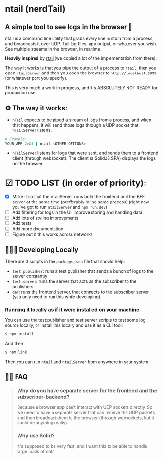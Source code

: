 # ntail (nerdTail)
## A simple tool to see logs in the browser 🐛
ntail is a command line utility that grabs every line in stdin from a process, and broadcasts it over UDP. 
Tail log files, app output, or whatever you wish. See multiple streams in the browser, in realtime.

**Heavily inspired** by [rtail](https://github.com/kilianc/rtail) (we copied a lot of the implementation from there).

The way it works is that you pipe the output of a process to `ntail`, then you open `ntailServer` and then you open the browser to `http://localhost:9999` (or whatever port you specify).

This is very much a work in progress, and it's ABSOLUTELY NOT READY for production use.

## ⚙️ The way it works:

 - `nTail` expects to be piped a stream of logs from a process, and when that happens, it will send those logs through a UDP socket that `nTailServer` listens.
  ```bash
 # Example:
  YOUR_APP 2>&1 | ntail <OTHER OPTIONS>
 ```
 - `nTailServer` listens for logs that were sent, and sends them to a frontend client (through websocket). The client (a SolidJS SPA) displays the logs on the browser.

# ☑ TODO LIST (in order of priority):
 - [x] Make it so that the nTailServer runs both the frontend and the BFF server at the same time (prefferably in the same process) (right now you've got to run `ntailServer` and `npm run:dev`)
 - [ ] Add filtering for logs in the UI, improve storing and handling data.
 - [ ] Add lots of styling improvements
 - [ ] Add tests
 - [ ] Add more documentation
 - [ ] Figure out if this works across networks

## 🧑🏻‍💻 Developing Locally

There are 3 scripts in the `package.json` file that should help:
 - `test:publisher`: runs a test publisher that sends a bunch of logs to the server constantly
  - `test:server`: runs the server that acts as the subscriber to the publishers
  - `dev`: runs the frontend server, that connects to the subscriber server (you only need to run this while developing).
  
### Running it locally as if it were installed on your machine
You can use the test:publisher and test:server scripts to test some log source locally, or install this locally and use it as a CLI tool:

```bash
$ npm install
```
And then

```bash
$ npm link
```

Then you can run `ntail` and `ntailServer` from anywhere in your system.

## 🙋🏻 FAQ

  
>### Why do you have separate server for the frontend and the subscriber-backend?
> Because a browser app can't interact with UDP sockets directly. So we need to have a separate server that can receive the UDP packets and then broadcast them to the browser (through websockets, but it could be anything really).
>### Why use Solid?
> It's supposed to be very fast, and I want this to be able to handle large loads of data
